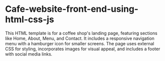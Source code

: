 # Cafe-website-front-end-using-html-css-js
This HTML template is for a coffee shop's landing page, featuring sections like Home, About, Menu, and Contact. It includes a responsive navigation menu with a hamburger icon for smaller screens. The page uses external CSS for styling, incorporates images for visual appeal, and includes a footer with social media links.
